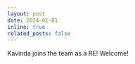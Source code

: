 ```yaml
---
layout: post
date: 2024-01-01
inline: true
related_posts: false
---
```


Kavinda joins the team as a RE! Welcome!
